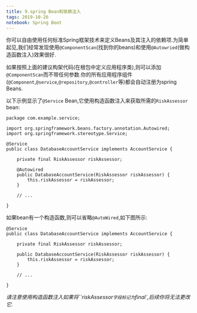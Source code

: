 ```yaml
---
title: 9.spring Bean和依赖注入
tags: 2019-10-26
notebook: Spring Boot
---
```


你可以自由使用任何标准Spring框架技术来定义Beans及其注入的依赖项.为简单起见,我们经常发现使用`@ComponentScan`(找到你的beans)和使用`@Autowried`(做构造函数注入)效果很好.

如果按照上面的建议构架代码(在根包中定义应用程序类),则可以添加`@ComponentScan`而不带任何参数.你的所有应用程序组件(`@Component`,`@service`,`@repository`,`@controller`等)都会自动注册为spring Beans.

以下示例显示了`@Service` Bean,它使用构造函数注入来获取所需的`RiskAssessor` bean:

    package com.example.service;

    import org.springframework.beans.factory.annotation.Autowired;
    import org.springframework.stereotype.Service;

    @Service
    public class DatabaseAccountService implements AccountService {

        private final RiskAssessor riskAssessor;

        @Autowired
        public DatabaseAccountService(RiskAssessor riskAssessor) {
            this.riskAssessor = riskAssessor;
        }

        // ...

    }
如果bean有一个构造函数,则可以省略`@AutoWired`,如下图所示:

    @Service
    public class DatabaseAccountService implements AccountService {

        private final RiskAssessor riskAssessor;

        public DatabaseAccountService(RiskAssessor riskAssessor) {
            this.riskAssessor = riskAssessor;
        }

        // ...

    }

*请注意使用构造函数注入如果将``riskAssessor`字段标记为`final`,后续你将无法更改它.*
